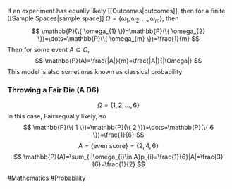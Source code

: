 If an experiment has equally likely [[Outcomes|outcomes]], then for a finite [[Sample Spaces|sample space]] $\Omega=\{ \omega_{1},\omega_{2},\dots,\omega_{m} \}$, then
$$
\mathbb{P}(\{ \omega_{1} \})=\mathbb{P}(\{ \omega_{2} \})=\dots=\mathbb{P}(\{ \omega_{m} \})=\frac{1}{m}
$$
Then for some event $A\subseteq\Omega$,
$$
\mathbb{P}(A)=\frac{|A|}{m}=\frac{|A|}{|\Omega|}
$$
This model is also sometimes known as classical probability
### Throwing a Fair Die (A D6)
$$
\Omega=\{ 1,2,\dots,6 \}
$$
In this case, Fair$\equiv$equally likely, so
$$
\mathbb{P}(\{ 1 \})=\mathbb{P}(\{ 2 \})=\dots=\mathbb{P}(\{ 6 \})=\frac{1}{6}
$$
$$
A=\{ \text{even score} \}=\{ 2,4,6 \}
$$
$$
\mathbb{P}(A)=\sum_{i|\omega_{i}\in A}p_{i}=\frac{1}{6}|A|=\frac{3}{6}=\frac{1}{2}
$$

#Mathematics #Probability 